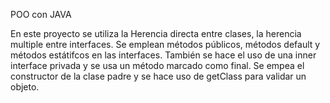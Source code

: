 POO con JAVA

En este proyecto se utiliza la Herencia directa entre clases, la herencia multiple entre interfaces.
Se emplean métodos públicos, métodos default y métodos estátifcos en las interfaces.
También se hace el uso de una inner interface privada y se usa un método  marcado como final.
Se empea el constructor de la clase padre y se hace uso de getClass para validar un objeto.
